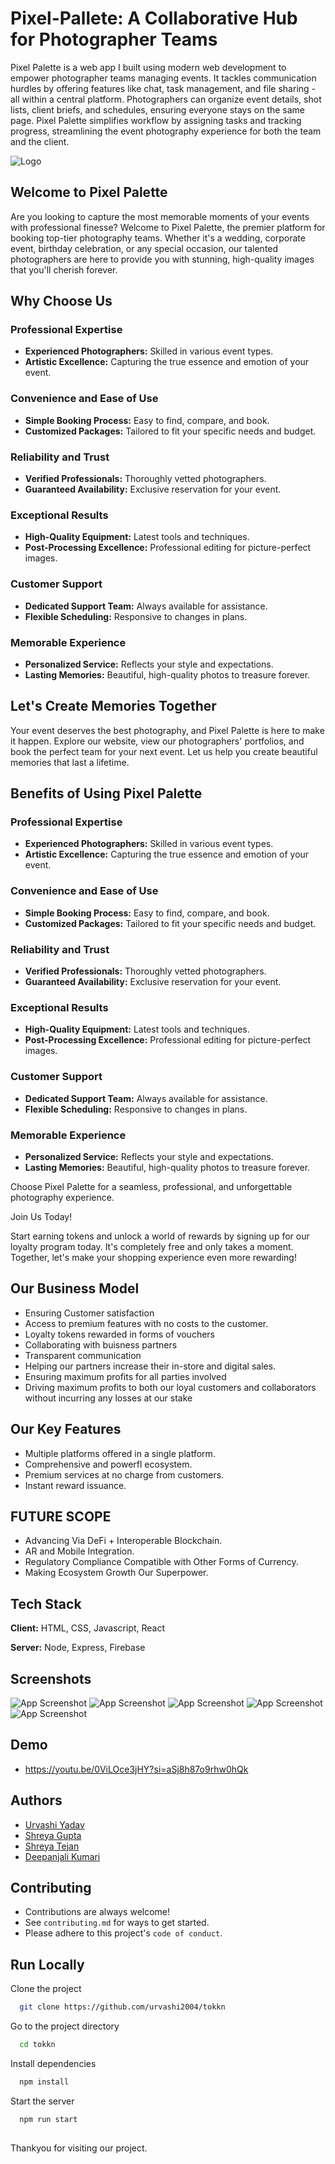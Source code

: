# Pixel-Pallete: A Collaborative Hub for Photographer Teams
Pixel Palette is a web app I built using modern web development to empower photographer teams managing events. It tackles communication hurdles by offering features like chat, task management, and file sharing - all within a central platform. Photographers can organize event details, shot lists, client briefs, and schedules, ensuring everyone stays on the same page. Pixel Palette simplifies workflow by assigning tasks and tracking progress, streamlining the event photography experience for both the team and the client.

![Logo](https://github.com/Shreyaa173/Pixel-Pallete/blob/main/Assests/logo.png)




## Welcome to Pixel Palette
Are you looking to capture the most memorable moments of your events with professional finesse? Welcome to Pixel Palette, the premier platform for booking top-tier photography teams. Whether it's a wedding, corporate event, birthday celebration, or any special occasion, our talented photographers are here to provide you with stunning, high-quality images that you'll cherish forever.

## Why Choose Us

### Professional Expertise
- **Experienced Photographers:** Skilled in various event types.
- **Artistic Excellence:** Capturing the true essence and emotion of your event.

### Convenience and Ease of Use
- **Simple Booking Process:** Easy to find, compare, and book.
- **Customized Packages:** Tailored to fit your specific needs and budget.

### Reliability and Trust
- **Verified Professionals:** Thoroughly vetted photographers.
- **Guaranteed Availability:** Exclusive reservation for your event.

### Exceptional Results
- **High-Quality Equipment:** Latest tools and techniques.
- **Post-Processing Excellence:** Professional editing for picture-perfect images.

### Customer Support
- **Dedicated Support Team:** Always available for assistance.
- **Flexible Scheduling:** Responsive to changes in plans.

### Memorable Experience
- **Personalized Service:** Reflects your style and expectations.
- **Lasting Memories:** Beautiful, high-quality photos to treasure forever.

## Let's Create Memories Together
Your event deserves the best photography, and Pixel Palette is here to make it happen. Explore our website, view our photographers' portfolios, and book the perfect team for your next event. Let us help you create beautiful memories that last a lifetime.

## Benefits of Using Pixel Palette

### Professional Expertise
- **Experienced Photographers:** Skilled in various event types.
- **Artistic Excellence:** Capturing the true essence and emotion of your event.

### Convenience and Ease of Use
- **Simple Booking Process:** Easy to find, compare, and book.
- **Customized Packages:** Tailored to fit your specific needs and budget.

### Reliability and Trust
- **Verified Professionals:** Thoroughly vetted photographers.
- **Guaranteed Availability:** Exclusive reservation for your event.

### Exceptional Results
- **High-Quality Equipment:** Latest tools and techniques.
- **Post-Processing Excellence:** Professional editing for picture-perfect images.

### Customer Support
- **Dedicated Support Team:** Always available for assistance.
- **Flexible Scheduling:** Responsive to changes in plans.

### Memorable Experience
- **Personalized Service:** Reflects your style and expectations.
- **Lasting Memories:** Beautiful, high-quality photos to treasure forever.

Choose Pixel Palette for a seamless, professional, and unforgettable photography experience.

Join Us Today!

Start earning tokens and unlock a world of rewards by signing up for our loyalty program today. It's completely free and only takes a moment.
Together, let's make your shopping experience even more rewarding!

## Our Business Model 
* Ensuring Customer satisfaction
* Access to premium features with no costs to the customer.
* Loyalty tokens rewarded in forms of vouchers
* Collaborating with buisness partners
* Transparent communication
* Helping our partners increase their in-store and digital sales.
* Ensuring maximum profits for all parties involved
* Driving maximum profits to both our loyal customers and collaborators without incurring any losses at our stake

## Our Key Features

* Multiple platforms offered in a single platform.  
* Comprehensive and powerfl ecosystem.  
* Premium services at no charge from customers.
* Instant reward issuance.


## FUTURE SCOPE

- Advancing Via DeFi + Interoperable Blockchain.  
- AR and Mobile Integration.  
- Regulatory Compliance Compatible with Other Forms of Currency.  
- Making Ecosystem Growth Our Superpower.


## Tech Stack

**Client:** HTML, CSS, Javascript, React

**Server:** Node, Express, Firebase


## Screenshots

![App Screenshot](https://github.com/urvashi2004/tokkn/blob/InnovateXProject/src/assets/Tokkn.jpg)
![App Screenshot](https://github.com/urvashi2004/tokkn/blob/InnovateXProject/src/assets/Tokkn.jpg)
![App Screenshot](https://github.com/urvashi2004/tokkn/blob/InnovateXProject/src/assets/Tokkn.jpg)
![App Screenshot](https://github.com/urvashi2004/tokkn/blob/InnovateXProject/src/assets/Tokkn.jpg)
![App Screenshot](https://github.com/urvashi2004/tokkn/blob/InnovateXProject/src/assets/Tokkn.jpg)


## Demo

- https://youtu.be/0ViLOce3jHY?si=aSj8h87o9rhw0hQk


## Authors

- [Urvashi Yadav](https://github.com/urvashi2004)
- [Shreya Gupta](https://github.com/Shreyaa173)
- [Shreya Tejan]()
- [Deepanjali Kumari]()


## Contributing

- Contributions are always welcome!  
- See `contributing.md` for ways to get started.  
- Please adhere to this project's `code of conduct`.


## Run Locally

Clone the project

```bash
  git clone https://github.com/urvashi2004/tokkn
```

Go to the project directory

```bash
  cd tokkn
```

Install dependencies

```bash
  npm install
```

Start the server

```bash
  npm run start
```

##
Thankyou for visiting our project. 
